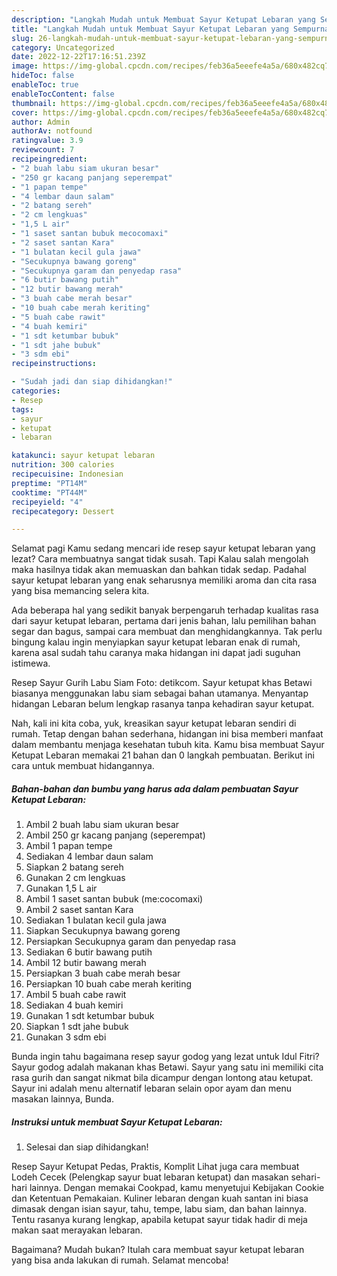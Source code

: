 ```yaml
---
description: "Langkah Mudah untuk Membuat Sayur Ketupat Lebaran yang Sempurna, Buat Buka Puasa}"
title: "Langkah Mudah untuk Membuat Sayur Ketupat Lebaran yang Sempurna, Buat Buka Puasa}"
slug: 26-langkah-mudah-untuk-membuat-sayur-ketupat-lebaran-yang-sempurna-buat-buka-puasa
category: Uncategorized
date: 2022-12-22T17:16:51.239Z
image: https://img-global.cpcdn.com/recipes/feb36a5eeefe4a5a/680x482cq70/sayur-ketupat-lebaran-foto-resep-utama.jpg
hideToc: false
enableToc: true
enableTocContent: false
thumbnail: https://img-global.cpcdn.com/recipes/feb36a5eeefe4a5a/680x482cq70/sayur-ketupat-lebaran-foto-resep-utama.jpg
cover: https://img-global.cpcdn.com/recipes/feb36a5eeefe4a5a/680x482cq70/sayur-ketupat-lebaran-foto-resep-utama.jpg
author: Admin
authorAv: notfound
ratingvalue: 3.9
reviewcount: 7
recipeingredient:
- "2 buah labu siam ukuran besar"
- "250 gr kacang panjang seperempat"
- "1 papan tempe"
- "4 lembar daun salam"
- "2 batang sereh"
- "2 cm lengkuas"
- "1,5 L air"
- "1 saset santan bubuk mecocomaxi"
- "2 saset santan Kara"
- "1 bulatan kecil gula jawa"
- "Secukupnya bawang goreng"
- "Secukupnya garam dan penyedap rasa"
- "6 butir bawang putih"
- "12 butir bawang merah"
- "3 buah cabe merah besar"
- "10 buah cabe merah keriting"
- "5 buah cabe rawit"
- "4 buah kemiri"
- "1 sdt ketumbar bubuk"
- "1 sdt jahe bubuk"
- "3 sdm ebi"
recipeinstructions:

- "Sudah jadi dan siap dihidangkan!"
categories:
- Resep
tags:
- sayur
- ketupat
- lebaran

katakunci: sayur ketupat lebaran 
nutrition: 300 calories
recipecuisine: Indonesian
preptime: "PT14M"
cooktime: "PT44M"
recipeyield: "4"
recipecategory: Dessert

---
```



Selamat pagi Kamu sedang mencari ide resep sayur ketupat lebaran yang lezat? Cara membuatnya sangat tidak susah. Tapi Kalau salah mengolah maka hasilnya tidak akan memuaskan dan bahkan tidak sedap. Padahal sayur ketupat lebaran yang enak seharusnya memiliki aroma dan cita rasa yang bisa memancing selera kita.


Ada beberapa hal yang sedikit banyak berpengaruh terhadap kualitas rasa dari sayur ketupat lebaran, pertama dari jenis bahan, lalu pemilihan bahan segar dan bagus, sampai cara membuat dan menghidangkannya. Tak perlu bingung kalau ingin menyiapkan sayur ketupat lebaran enak di rumah, karena asal sudah tahu caranya maka hidangan ini dapat jadi suguhan istimewa.

Resep Sayur Gurih Labu Siam Foto: detikcom. Sayur ketupat khas Betawi biasanya menggunakan labu siam sebagai bahan utamanya. Menyantap hidangan Lebaran belum lengkap rasanya tanpa kehadiran sayur ketupat.


Nah, kali ini kita coba, yuk, kreasikan sayur ketupat lebaran sendiri di rumah. Tetap dengan bahan sederhana, hidangan ini bisa memberi manfaat dalam membantu menjaga kesehatan tubuh kita. Kamu bisa membuat Sayur Ketupat Lebaran memakai 21 bahan dan 0 langkah pembuatan. Berikut ini cara untuk membuat hidangannya.

<!--inarticleads1-->

##### Bahan-bahan dan bumbu yang harus ada dalam pembuatan Sayur Ketupat Lebaran:

1. Ambil 2 buah labu siam ukuran besar
1. Ambil 250 gr kacang panjang (seperempat)
1. Ambil 1 papan tempe
1. Sediakan 4 lembar daun salam
1. Siapkan 2 batang sereh
1. Gunakan 2 cm lengkuas
1. Gunakan 1,5 L air
1. Ambil 1 saset santan bubuk (me:cocomaxi)
1. Ambil 2 saset santan Kara
1. Sediakan 1 bulatan kecil gula jawa
1. Siapkan Secukupnya bawang goreng
1. Persiapkan Secukupnya garam dan penyedap rasa
1. Sediakan 6 butir bawang putih
1. Ambil 12 butir bawang merah
1. Persiapkan 3 buah cabe merah besar
1. Persiapkan 10 buah cabe merah keriting
1. Ambil 5 buah cabe rawit
1. Sediakan 4 buah kemiri
1. Gunakan 1 sdt ketumbar bubuk
1. Siapkan 1 sdt jahe bubuk
1. Gunakan 3 sdm ebi


Bunda ingin tahu bagaimana resep sayur godog yang lezat untuk Idul Fitri? Sayur godog adalah makanan khas Betawi. Sayur yang satu ini memiliki cita rasa gurih dan sangat nikmat bila dicampur dengan lontong atau ketupat. Sayur ini adalah menu alternatif lebaran selain opor ayam dan menu masakan lainnya, Bunda. 

<!--inarticleads2-->

##### Instruksi untuk membuat Sayur Ketupat Lebaran:


1. Selesai dan siap dihidangkan!

Resep Sayur Ketupat Pedas, Praktis, Komplit Lihat juga cara membuat Lodeh Cecek (Pelengkap sayur buat lebaran ketupat) dan masakan sehari-hari lainnya. Dengan memakai Cookpad, kamu menyetujui Kebijakan Cookie dan Ketentuan Pemakaian. Kuliner lebaran dengan kuah santan ini biasa dimasak dengan isian sayur, tahu, tempe, labu siam, dan bahan lainnya. Tentu rasanya kurang lengkap, apabila ketupat sayur tidak hadir di meja makan saat merayakan lebaran. 

Bagaimana? Mudah bukan? Itulah cara membuat sayur ketupat lebaran yang bisa anda lakukan di rumah. Selamat mencoba!
